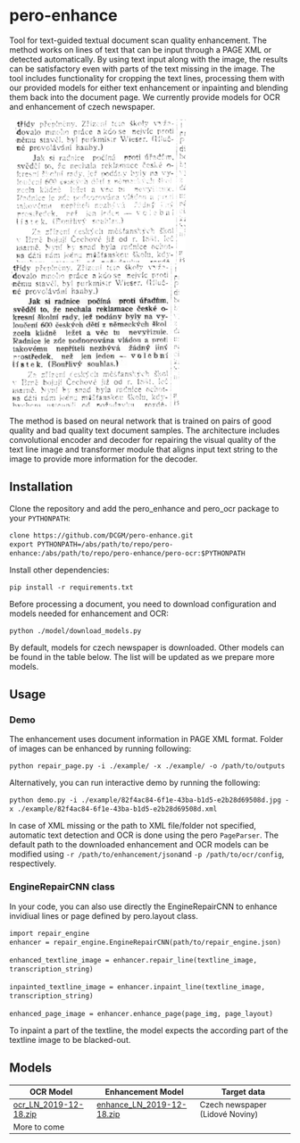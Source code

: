 # pero-enhance

Tool for text-guided textual document scan quality enhancement. The method works on lines of text that can be input through a PAGE XML or detected automatically. By using text input along with the image, the results can be satisfactory even with parts of the text missing in the image. The tool includes functionality for cropping the text lines, processing them with our provided models for either text enhancement or inpainting and blending them back into the document page. We currently provide models for OCR and enhancement of czech newspaper.

<img src="images/orig.png" height="256"> <img src="images/enhanced_correct.png" height="256">

The method is based on neural network that is trained on pairs of good quality and bad quality text document samples. The architecture includes convolutional encoder and decoder for repairing the visual quality of the text line image and transformer module that aligns input text string to the image to provide more information for the decoder.

## Installation
Clone the repository and add the pero_enhance and pero_ocr package to your `PYTHONPATH`:
```
clone https://github.com/DCGM/pero-enhance.git
export PYTHONPATH=/abs/path/to/repo/pero-enhance:/abs/path/to/repo/pero-enhance/pero-ocr:$PYTHONPATH
```
Install other dependencies:
```
pip install -r requirements.txt
```
Before processing a document, you need to download configuration and models needed for enhancement and OCR: 
```
python ./model/download_models.py
```
By default, models for czech newspaper is downloaded. Other models can be found in the table below. The list will be updated as we prepare more models.

## Usage
### Demo
The enhancement uses document information in PAGE XML format. Folder of images can be enhanced by running following:
```
python repair_page.py -i ./example/ -x ./example/ -o /path/to/outputs
```
Alternatively, you can run interactive demo by running the following:
```
python demo.py -i ./example/82f4ac84-6f1e-43ba-b1d5-e2b28d69508d.jpg -x ./example/82f4ac84-6f1e-43ba-b1d5-e2b28d69508d.xml
```
In case of XML missing or the path to XML file/folder not specified, automatic text detection and OCR is done using the pero `PageParser`. The default path to the downloaded enhancement and OCR models can be modified using `-r /path/to/enhancement/json`and `-p /path/to/ocr/config`, respectively. 

### EngineRepairCNN class
In your code, you can also use directly the EngineRepairCNN to enhance invidiual lines or page defined by pero.layout class.
```
import repair_engine
enhancer = repair_engine.EngineRepairCNN(path/to/repair_engine.json)

enhanced_textline_image = enhancer.repair_line(textline_image, transcription_string)

inpainted_textline_image = enhancer.inpaint_line(textline_image, transcription_string)

enhanced_page_image = enhancer.enhance_page(page_img, page_layout)
```
To inpaint a part of the textline, the model expects the according part of the textline image to be blacked-out.

## Models

 | OCR Model | Enhancement Model | Target data |
 | --- | --- | --- |
 | [ocr_LN_2019-12-18.zip](http://www.fit.vutbr.cz/~ihradis/pero-models/ocr_LN_2019-12-18.zip) | [enhance_LN_2019-12-18.zip](http://www.fit.vutbr.cz/~ihradis/pero-models/enhance_LN_2019-12-18.zip) | Czech newspaper (Lidové Noviny) |
 | More to come | | |

